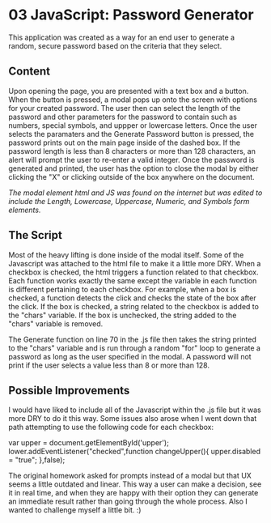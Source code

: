 # 03 JavaScript: Password Generator

This application was created as a way for an end user to generate a random, secure password based on the criteria that they select.

## Content

Upon opening the page, you are presented with a text box and a button. When the button is pressed, a modal pops up onto the screen with options for your created password. The user then can select the length of the password and other parameters for the password to contain such as numbers, special symbols, and uppper or lowercase letters. Once the user selects the paramaters and the Generate Password button is pressed, the password prints out on the main page inside of the dashed box.
If the password length is less than 8 characters or more than 128 characters, an alert will prompt the user to re-enter a valid integer.
Once the password is generated and printed, the user has the option to close the modal by either clicking the "X" or clicking outside of the box anywhere on the document.

*The modal element html and JS was found on the internet but was edited to include the Length, Lowercase, Uppercase, Numeric, and Symbols form elements.*

##  The Script

Most of the heavy lifting is done inside of the modal itself. Some of the Javascript was attached to the html file to make it a little more DRY. When a checkbox is checked, the html triggers a function related to that checkbox. Each function works exactly the same except the variable in each function is different pertaining to each checkbox.
For example, when a box is checked, a function detects the click and checks the state of the box after the click. If the box is checked, a string related to the checkbox is added to the "chars" variable. If the box is unchecked, the string added to the "chars" variable is removed.

The Generate function on line 70 in the .js file then takes the string printed to the "chars" variable and is run through a random "for" loop to generate a password as long as the user specified in the modal. A password will not print if the user selects a value less than 8 or more than 128.

## Possible Improvements

I would have liked to include all of the Javascript within the .js file but it was more DRY to do it this way. Some issues also arose when I went down that path attempting to use the following code for each checkbox:

var upper = document.getElementById('upper');
lower.addEventListener("checked",function changeUpper(){
    upper.disabled = "true";
},false);

The original homework asked for prompts instead of a modal but that UX seems a little outdated and linear. This way a user can make a decision, see it in real time, and when they are happy with their option they can generate an immediate result rather than going through the whole process.
Also I wanted to challenge myself a little bit. :)